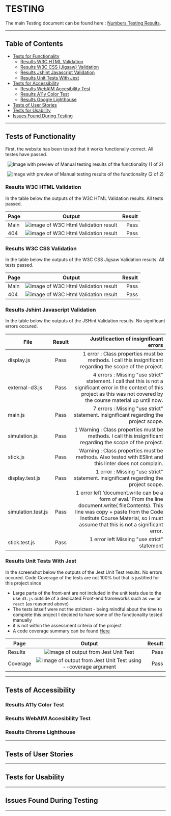 # TESTING 

The main Testing document can be found here : [Numbers Testing Results](/assets/testing/throwing-sticks-test-results.numbers).

-----

## Table of Contents 


- [Tests for Functionality ](#tests-of-functionality)
    - [Results W3C HTML Validation](#results-w3c-html-validation)
    - [Results W3C CSS (Jigsaw) Validation ](#results-w3c-css-validation)
    - [Results Jshint Javascript Validation ](#results-jshint-javascript-validation)
    - [ Results Unit Tests With Jest](#results-unit-tests-with-jest)
- [Tests for Accessibility](#tests-of-accessibility)
    - [Results WebAIM Accesibility Test](#results-webaim-accesibility-test)
    - [Results A11y Color Test](#results-a11y-color-test)
    - [Results Google Lighthouse ](#results-chrome-lighthouse)
- [Tests of User Stories ](#tests-of-user-stories)
- [Tests for Usability ](#tests-for-usability)
- [ Issues Found During Testing ](#issues-found-during-testing)

---

## Tests of Functionality 

First, the website has been tested that it works functionally correct. All testes have passed.


<p align="center">
<img src="./assets/testing/functionality-1.png"
     alt="Image with preview of Manual testing results of the functionality (1 of 2)"
     style="max-width:800px" >
</p>


<p align="center">
<img src="./assets/testing/functionality-1.png"
     alt="Image with preview of Manual testing results of the functionality (2 of 2)"
     style="max-width:800px" >
</p>



### Results W3C HTML Validation

In the table below the outputs of the W3C HTML Validation results. All tests passed. 

| Page     | Output       | Result |
| -------- |:------------:| ------:|
| Main     | <img src="./assets/testing/validation-html.png" alt="image of W3C Html Validation result" >  | Pass   |
| 404   |  <img src="assets/testing/404-html.png" alt="image of W3C Html Validation result" >  | Pass   |


### Results W3C CSS Validation

In the table below the outputs of the W3C CSS Jigsaw Validation results. All tests passed. 


| Page     | Output       | Result |
| -------- |:------------:| ------:|
| Main     | <img src="./assets/testing/validation-css.png" alt="image of W3C Html Validation result" >  | Pass   |
| 404   |  <img src="assets/testing/404-css.png" alt="image of W3C Html Validation result" >  | Pass   |

### Results Jshint Javascript Validation 

In the table below the outputs of the JSHint Validation results. No significant errors occured. 

| File           | Result | Justificaction of insignificant errors  |
| -------------- | :----: | ----: |
| display.js     |  Pass  |  1 error : Class properties must be methods. I call this insignificant regarding the scope of the project. |
| external-d3.js |  Pass  |   4 errors  :  Missing "use strict" statement. I call that this is not a significant error in the context of this project as this was not covered by the course material up until now.  |
| main.js        |  Pass  |   7 errors  : Missing "use strict" statement. insignificant regarding the project scope.  |
| simulation.js  |  Pass  |  1 Warning : Class properties must be methods. I call this insignificant regarding the scope of the project. |
| stick.js  |  Pass  |  Warning :  Class properties must be methods. Also tested with ESlint and this linter does not complain. |
| display.test.js       |  Pass  | 1 error  : Missing "use strict" statement. insignificant regarding the project scope.   |
| simulation.test.js       |  Pass  |  1 error left ‘document.write can be a form of eval.’ From the line document.write( fileContents). This line was copy + paste from the Code Institute Course Material, so i must assume that this is not a significant error.  |
| stick.test.js       |  Pass  |  1 error left Missing "use strict" statement |



 
### Results Unit Tests With Jest

In the screenshot below the outputs of the Jest Unit Test results. No errors occured. Code Coverage of the tests are not 100% but that is justified for this project since 
- Large parts of the front-ent are not included in the unit tests due to the use `d3.js` outside of a dedicated Front-end frameworks such as `vue` or `react` (as reasoned above) 
- The tests istself were not the strictest - being mindful about the time to complete this project I decided to have some of the functionality tested manually
- it is not within the assessment criteria of the project
- A code coverage summary can be found [Here](./coverage/lcov-report/index.html)


| Page     | Output       | Result |
| -------- |:------------:| ------:|
| Results     | <img src="./assets/testing/unit-test-results.png" alt="image of output from Jest Unit Test" >  | Pass   |
| Coverage   |  <img src="assets/testing/unit-test-coverage-2.png" alt="image of output from Jest Unit Test using --coverage argument" >  | Pass   |


-----

## Tests of Accessibility 

### Results A11y Color Test

### Results WebAIM Accesibility Test

### Results Chrome Lighthouse 

-----

## Tests of User Stories 

-----

## Tests for Usability 

-----

## Issues Found During Testing 

--- 


